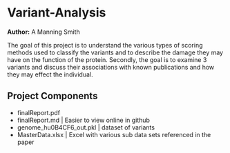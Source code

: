 # Variant-Analysis

**Author:** A Manning Smith


The goal of this project is to understand the various types of scoring methods used to classify the variants and to describe the damage they may have on the function of the protein. Secondly, the goal is to examine 3 variants and discuss their associations with known publications and how they may effect the individual.

## Project Components
- finalReport.pdf
- finalReport.md | Easier to view online in github
- genome_hu0B4CF6_out.pkl | dataset of variants
- MasterData.xlsx | Excel with various sub data sets referenced in the paper
